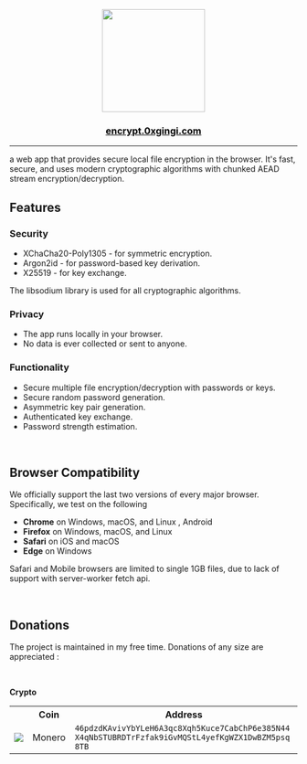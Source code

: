 <p align="center">
  <a href="#" rel="noopener">
 <img src="https://github.com/0xGingi/encrypt/assets/104647854/2caf08bc-f740-446f-839d-4afcaa2ad0b5" width="180"></a>
</p>

<a href="https://encrypt.0xgingi.com" style="color:#000"><h3 align="center">encrypt.0xgingi.com</h3></a>

---

a web app that provides secure local file encryption in the browser. It's fast, secure, and uses modern cryptographic algorithms with chunked AEAD stream encryption/decryption.

## Features

### Security

- XChaCha20-Poly1305 - for symmetric encryption.
- Argon2id - for password-based key derivation.
- X25519 - for key exchange.

The libsodium library is used for all cryptographic algorithms.

### Privacy

- The app runs locally in your browser.
- No data is ever collected or sent to anyone.​

### Functionality

- Secure multiple file encryption/decryption with passwords or keys.
- Secure random password generation.
- Asymmetric key pair generation.
- Authenticated key exchange.
- Password strength estimation.

<br>

## Browser Compatibility

We officially support the last two versions of every major browser. Specifically, we test on the following

- **Chrome** on Windows, macOS, and Linux , Android
- **Firefox** on Windows, macOS, and Linux
- **Safari** on iOS and macOS
- **Edge** on Windows

Safari and Mobile browsers are limited to single 1GB files, due to lack of support with server-worker fetch api.

<br>

## Donations

The project is maintained in my free time. Donations of any size are appreciated :

<br>

<div>

<strong>Crypto</strong>

  <table>
    <tr>
      <th></th>
      <th>Coin</th>
      <th>Address</th>
    </tr>
    <tr>
      <td><img src="https://i.imgur.com/utSCHpB.png" /></td>
      <td>Monero</td>
      <td style="word-break: break-word">
        <code
          >46pdzdKAvivYbYLeH6A3qc8Xqh5Kuce7CabChP6e385N44X4qNbSTUBRDTrFzfak9iGvMQStL4yefKgWZX1DwBZM5psq8TB</code>
      </td>
    </tr>
  </table>

  <br>
  
</div>

<br>
<br>
